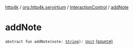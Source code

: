 [http4k](../../index.md) / [org.http4k.servirtium](../index.md) / [InteractionControl](index.md) / [addNote](./add-note.md)

# addNote

`abstract fun addNote(note: `[`String`](https://kotlinlang.org/api/latest/jvm/stdlib/kotlin/-string/index.html)`): `[`Unit`](https://kotlinlang.org/api/latest/jvm/stdlib/kotlin/-unit/index.html) [(source)](https://github.com/http4k/http4k/blob/master/http4k-testing-servirtium/src/main/kotlin/org/http4k/servirtium/InteractionControl.kt#L7)